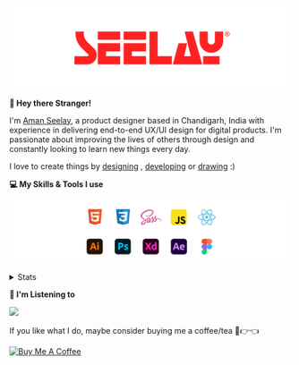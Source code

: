 [![banner](./images/seelay.svg)](https://www.seelay.in)

**👋 Hey there Stranger!**

I'm [Aman Seelay](https://www.seelay.in), a product designer based in Chandigarh, India with experience in delivering end-to-end UX/UI design for digital products. I'm passionate about improving the lives of others through design and constantly looking to learn new things every day.

I love to create things by [designing](https://www.seelay.in/#work) , [developing](https://www.seelay.in/#projects) or [drawing](https://art.seelay.in) :)

**💻 My Skills & Tools I use**

[![banner](./images/skills&tools.svg)](https://www.seelay.in/about)

<details>
  <summary>Stats</summary>

---

<!--START_SECTION:waka-->
![Profile Views](http://img.shields.io/badge/Profile%20Views-2-blue)

**🐱 My GitHub Data** 

> 📦 765.4 kB Used in GitHub's Storage 
 > 
> 🏆 76 Contributions in the Year 2024
 > 
> 💼 Opted to Hire
 > 
> 📜 1 Public Repository 
 > 
> 🔑 47 Private Repository 
 > 
**I'm a Night 🦉** 

```text
🌞 Morning                306 commits         ████░░░░░░░░░░░░░░░░░░░░░   15.97 % 
🌆 Daytime                316 commits         ████░░░░░░░░░░░░░░░░░░░░░   16.49 % 
🌃 Evening                591 commits         ████████░░░░░░░░░░░░░░░░░   30.85 % 
🌙 Night                  703 commits         █████████░░░░░░░░░░░░░░░░   36.69 % 
```
📅 **I'm Most Productive on Sunday** 

```text
Monday                   243 commits         ███░░░░░░░░░░░░░░░░░░░░░░   12.68 % 
Tuesday                  306 commits         ████░░░░░░░░░░░░░░░░░░░░░   15.97 % 
Wednesday                172 commits         ██░░░░░░░░░░░░░░░░░░░░░░░   08.98 % 
Thursday                 333 commits         ████░░░░░░░░░░░░░░░░░░░░░   17.38 % 
Friday                   219 commits         ███░░░░░░░░░░░░░░░░░░░░░░   11.43 % 
Saturday                 292 commits         ████░░░░░░░░░░░░░░░░░░░░░   15.24 % 
Sunday                   351 commits         █████░░░░░░░░░░░░░░░░░░░░   18.32 % 
```


📊 **This Week I Spent My Time On** 

```text
🕑︎ Time Zone: Asia/Kolkata

💬 Programming Languages: 
Other                    2 hrs 13 mins       ██████████░░░░░░░░░░░░░░░   39.35 % 
Markdown                 1 hr 40 mins        ███████░░░░░░░░░░░░░░░░░░   29.57 % 
JavaScript               1 hr 21 mins        ██████░░░░░░░░░░░░░░░░░░░   23.92 % 
JSON                     12 mins             █░░░░░░░░░░░░░░░░░░░░░░░░   03.66 % 
HTML                     9 mins              █░░░░░░░░░░░░░░░░░░░░░░░░   02.90 % 

🔥 Editors: 
VS Code                  3 hrs 26 mins       ███████████████░░░░░░░░░░   60.78 % 
Chrome                   2 hrs 2 mins        █████████░░░░░░░░░░░░░░░░   35.94 % 
Edge                     11 mins             █░░░░░░░░░░░░░░░░░░░░░░░░   03.29 % 

💻 Operating System: 
Windows                  5 hrs 40 mins       █████████████████████████   100.00 % 
```

**I Mostly Code in JavaScript** 

```text
JavaScript               28 repos            ██████████████░░░░░░░░░░░   57.14 % 
TypeScript               13 repos            ███████░░░░░░░░░░░░░░░░░░   26.53 % 
HTML                     5 repos             ███░░░░░░░░░░░░░░░░░░░░░░   10.20 % 
Java                     3 repos             ██░░░░░░░░░░░░░░░░░░░░░░░   06.12 % 
```




 Last Updated on 08/10/2024 06:47:16 UTC
<!--END_SECTION:waka-->

---

 </details>

**🎵 I'm Listening to**

<object data="https://now-play.vercel.app/api/generate?uid=7a17a86e-d6b7-43b5-8d9c-1d6dae42a779" >

  <img src="https://now-play.vercel.app/api/generate?uid=7a17a86e-d6b7-43b5-8d9c-1d6dae42a779" />

</object>

If you like what I do, maybe consider buying me a coffee/tea 🥺👉👈

<a href="https://www.buymeacoffee.com/seelay" target="_blank"><img src="https://cdn.buymeacoffee.com/buttons/v2/default-red.png" alt="Buy Me A Coffee" width="150" ></a>
